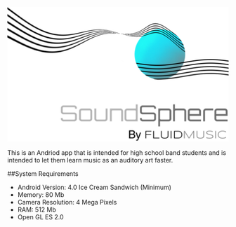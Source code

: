 ![#SoundSphere](Logo.png)

This is an Andriod app that is intended for high school band students and is intended to let them learn music as an auditory art faster.

##System Requirements
- Android Version: 4.0 Ice Cream Sandwich (Minimum)
- Memory: 80 Mb
- Camera Resolution: 4 Mega Pixels
- RAM: 512 Mb
- Open GL ES 2.0
